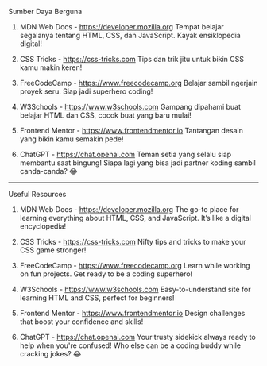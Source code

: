 
Sumber Daya Berguna

1. MDN Web Docs - https://developer.mozilla.org
Tempat belajar segalanya tentang HTML, CSS, dan JavaScript. Kayak ensiklopedia digital!


2. CSS Tricks - https://css-tricks.com
Tips dan trik jitu untuk bikin CSS kamu makin keren!


3. FreeCodeCamp - https://www.freecodecamp.org
Belajar sambil ngerjain proyek seru. Siap jadi superhero coding!


4. W3Schools - https://www.w3schools.com
Gampang dipahami buat belajar HTML dan CSS, cocok buat yang baru mulai!


5. Frontend Mentor - https://www.frontendmentor.io
Tantangan desain yang bikin kamu semakin pede!


6. ChatGPT - https://chat.openai.com
Teman setia yang selalu siap membantu saat bingung! Siapa lagi yang bisa jadi partner koding sambil canda-canda? 😂


______


Useful Resources

1. MDN Web Docs - https://developer.mozilla.org
The go-to place for learning everything about HTML, CSS, and JavaScript. It’s like a digital encyclopedia!


2. CSS Tricks - https://css-tricks.com
Nifty tips and tricks to make your CSS game stronger!


3. FreeCodeCamp - https://www.freecodecamp.org
Learn while working on fun projects. Get ready to be a coding superhero!


4. W3Schools - https://www.w3schools.com
Easy-to-understand site for learning HTML and CSS, perfect for beginners!


5. Frontend Mentor - https://www.frontendmentor.io
Design challenges that boost your confidence and skills!


6. ChatGPT - https://chat.openai.com
Your trusty sidekick always ready to help when you're confused! Who else can be a coding buddy while cracking jokes? 😂


